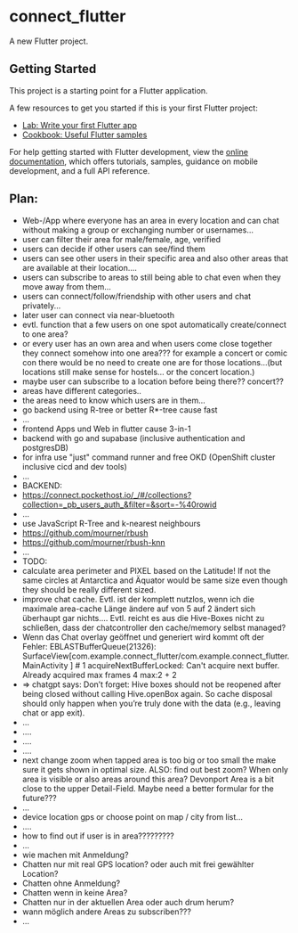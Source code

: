 # connect_flutter

A new Flutter project.

## Getting Started

This project is a starting point for a Flutter application.

A few resources to get you started if this is your first Flutter project:

- [Lab: Write your first Flutter app](https://docs.flutter.dev/get-started/codelab)
- [Cookbook: Useful Flutter samples](https://docs.flutter.dev/cookbook)

For help getting started with Flutter development, view the
[online documentation](https://docs.flutter.dev/), which offers tutorials,
samples, guidance on mobile development, and a full API reference.


## Plan:
- Web-/App where everyone has an area in every location and can chat without making a group or exchanging number or usernames...
- user can filter their area for male/female, age, verified
- users can decide if other users can see/find them
- users can see other users in their specific area and also other areas that are available at their location....
- users can subscribe to areas to still being able to chat even when they move away from them...
- users can connect/follow/friendship with other users and chat privately...
- later user can connect via near-bluetooth
- evtl. function that a few users on one spot automatically create/connect to one area? 
- or every user has an own area and when users come close together they connect somehow into one area??? for example a concert or comic con there would be no need to create one are for those locations...(but locations still make sense for hostels... or the concert location.)
- maybe user can subscribe to a location before being there?? concert??
- areas have different categories..
- the areas need to know which users are in them...
- go backend using R-tree or better R*-tree cause fast
- ...
- frontend Apps und Web in flutter cause 3-in-1
- backend with go and supabase (inclusive authentication and postgresDB)
- for infra use "just" command runner and free OKD (OpenShift cluster inclusive cicd and dev tools)
- ...
- BACKEND:
- https://connect.pockethost.io/_/#/collections?collection=_pb_users_auth_&filter=&sort=-%40rowid
- ...
- use JavaScript R-Tree and k-nearest neighbours
- https://github.com/mourner/rbush
- https://github.com/mourner/rbush-knn
- ...
- TODO:
- calculate area perimeter and PIXEL based on the Latitude! If not the same circles at Antarctica and Äquator would be same size even though they should be really different sized.
- improve chat cache. Evtl. ist der komplett nutzlos, wenn ich die maximale area-cache Länge ändere auf von 5 auf 2 ändert sich überhaupt gar nichts.... Evtl. reicht es aus die Hive-Boxes nicht zu schließen, dass der chatcontroller den cache/memory selbst managed?
- Wenn das Chat overlay geöffnet und generiert wird kommt oft der Fehler: EBLASTBufferQueue(21326): SurfaceView[com.example.connect_flutter/com.example.connect_flutter. MainActivity ] # 1 acquireNextBufferLocked: Can't acquire next buffer. Already acquired max frames 4 max:2 + 2
- => chatgpt says: Don’t forget: Hive boxes should not be reopened after being closed without calling Hive.openBox again. So cache disposal should only happen when you’re truly done with the data (e.g., leaving chat or app exit).
- ...
- ....
- ....
- ....
- next change zoom when tapped area is too big or too small the make sure it gets shown in optimal size. ALSO: find out best zoom? When only area is visible or also areas around this area? Devonport Area is a bit close to the upper Detail-Field. Maybe need a better formular for the future???
- ...
- device location gps or choose point on map / city from list...
- ....
- how to find out if user is in area?????????
- ...
- wie machen mit Anmeldung? 
- Chatten nur mit real GPS location? oder auch mit frei gewählter Location?
- Chatten ohne Anmeldung? 
- Chatten wenn in keine Area?
- Chatten nur in der aktuellen Area oder auch drum herum?
- wann möglich andere Areas zu subscriben???
- ...


